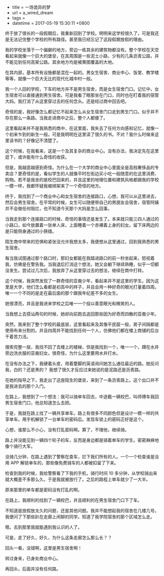  - title = 一场诡异的梦
 - url = a_wired_dream
 - tags = 
 - datetime = 2017-05-19 15:30:11 +0800

终于放了很长的一段假期后，我重新回到了学校。明明来这学校很久了，可是我还是无法记住整个学校的所有路径。甚至我已经忘记了这段假期放假的理由。

我的学校坐落于一个偏僻的地方，旁边一栋其余的建筑物都没有。整个学校在天空看起来就像一个巨大的堡垒，在其周围是一些泥土小路，少有的几条沥青公路，并不能见到任何高架公路。其余地方均是被黄图覆盖的大地。


<!--more-->


在其内部，基本所有设施都是混在一起的。男女生宿舍、商业中心、饭堂、教学楼等等，就像一个巨大无比的现代化城中村一般。

我一个人回的学校，下车的地方并不是男生宿舍，而是女生宿舍门口。记忆中，女生宿舍可以直接通到男生宿舍。可是我看了眼那坐在门口，同时也在盯着我的宿管大妈。我打消了从这里穿过去的任何念头。还是经过商中回去吧。

奇怪的是，我好像怎么都记忆不起来怎么从女生宿舍门口走到男生门口。似乎并不存在那么一条路。当我走进商中之后，整个人都傻了。

这里看起来并不是我熟悉的商中，在这里面，我失去了任何方向感和记忆，就像一个初来乍到的新生一般。可是我明明在这里读了很久的书。不对？我什么时候来这里读书的？好像记不清楚了。

这个时候，在我看来，这是一个及其复杂的商业中心。没有办法，我决定先在这里逛下，或许能有什么奇怪的收获。

但是，我越逛越感到奇怪。为什么在一个大学的商业中心里面全是高档奢侈品的专卖店？更奇怪的是，看似学生的人就像平时在街边买小吃一般随意的在这里消费、购物。若不是我坐的是校巴回来的，并且这里的地理位置和建筑风格都跟我的学校一模一样，我都怀疑我被绑架来了一个奇怪的地方。

终于，我找到了一个商业中心和女生宿舍的连接路口，心想，我可以从这里进去，然后会男生宿舍。在平常的时候，女生可以随便带自己的男朋友会宿舍，宿管阿姨并不会做任何阻拦，也不知道今天那个大妈是怎么回事。

当我走到那个连接路口的时候，奇怪的事情还是发生了。本来就只能三四人通过的小路口，如今放置着一张单人床，上面睡着一个赤裸着上身的妇女。留下床两边的是只能侧身通过的小狭缝。

陌生商中带来的恐惧和紧张没允许我想太多，我便想从这里通过，回到我熟悉的男生宿舍。

每当我试图通过那个路口时，那妇女都能在我踏进路口的前一秒坐起来，怒视着我，仿佛是在警告我。当我退后打消这个想法，她又会躺下继续熟睡，似乎一切都没发生。尝试过几次后，我放弃了从这里穿过去的想法，继续在商中打转。

这个时候，我突然发现了一群奇怪的亚裔少年，看起来并不是这里的学生。因为这里是大学，他们怎么看都是初高中的样子，并且会用一种好奇的眼光打量着四周。唯一一个不同的是走在最后面的那个跟我年纪差不多的女生。

她很漂亮，并且是我进来学校之后唯一一个投以善意眼光和微笑的人。

当我想上去搭讪两句的时候，她却向前跑去追回那些因为好奇而四散的亚裔少年。

突然，我来到了整个学校的最底层，这里看起来及其像平民窟一般，房子间隔都是使用布来分割的。并且四周并不能找到任何一个人，仿佛他们都在楼上商铺的后台干着苦力活。

搜索完整一层，我找不回了去楼上的楼梯，但是我找到一个，唯一一个，蹲在水井旁边洗衣服的亚裔妇女。很奇怪，为什么这里要用水井打水。

在没有办法之下，我硬着头皮，用着蹩脚的英语询问她怎么通往最近的路。她反问我，白的？还是黑的？ 我想了很久才反应过来她说的是泥路还是沥青路。

在她的指导之下，我走出了这座陌生的堡垒，来到了一条沥青路上。这个出口并不是我进去的那个入门。

在路上，我想到了一个想法：我可以骑单车回去，中途截一辆校巴，叫师傅车我回男生宿舍门口，他总知道怎么去把。

于是，我就在路上找了一辆共享单车。路上有很多不同颜色但是设计一模一样的共享单车。用手机解锁了一台单车的密码后。发现车锁上的密码正好是这个。

心想，谁那么不小心，没有打乱密码啊。算了，不理他，继续骑。

路上并没能见到一辆四个轮子的车，反而是身边都是骑着单车的学生。密密麻麻地像个骑行大军。

没骑几分钟，在路上遇到了警察在查车，拦下我们所有的人。一个一个检查谁是没用 APP 解锁单车的，那些像免费骑车的人都被扣留了下来。

检查到我的时候，我给警察看了下我的手机，骑行时间 10 多分钟，从学校骑出来就大概差不多那么久。于是我就被放行了。之后的路程上单车就少了一大半。

原来那里的单车都是密码没有打乱的啊。

在路上，我顺利的找到了一辆校巴，并且顺利的在男生宿舍门口下了车。

不知道是放假放太久的问题，还是其他问题。我并不能想起我的宿舍在几楼几号。我便问了下那些趴在走廊上闲聊的同学。知道了我学院宿舍的那个区域怎么走。

嗯。去到那里我就能遇到我认识的人了。

可是，走了好久，好久，为什么这条走廊怎么那么长？？

回头一看，没错啊，这里是男生宿舍啊！

转过身来，已身处商业中心。

再回头，后面并没有任何路。
